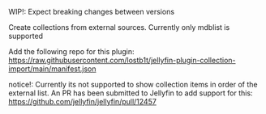 WIP!: Expect breaking changes between versions

Create collections from external sources.
Currently only mdblist is supported

Add the following repo for this plugin: https://raw.githubusercontent.com/lostb1t/jellyfin-plugin-collection-import/main/manifest.json

notice!: Currently its not supported to show collection items in order of the external list. 
An PR has been submitted to Jellyfin to add support for this: https://github.com/jellyfin/jellyfin/pull/12457